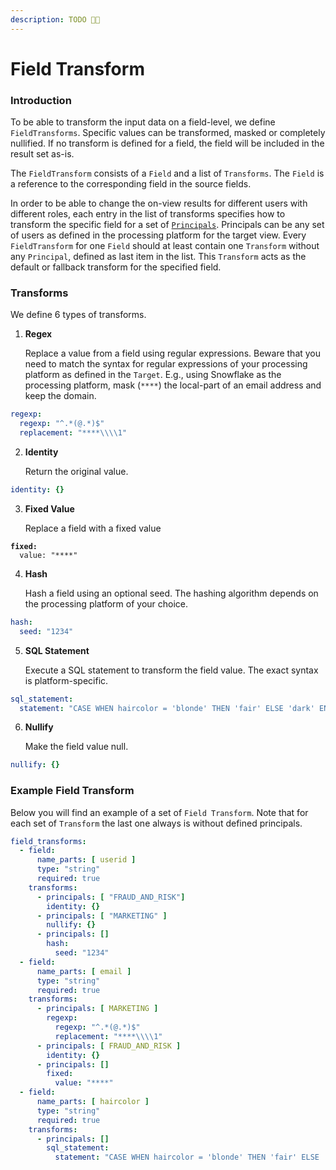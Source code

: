 ```yaml
---
description: TODO 🫶🏽
---
```


# Field Transform

### Introduction

To be able to transform the input data on a field-level, we define `FieldTransforms`. Specific values can be transformed, masked or completely nullified. If no transform is defined for a field, the field will be included in the result set as-is.

The `FieldTransform` consists of a `Field` and a list of `Transforms`. The `Field` is a reference to the corresponding field in the source fields.&#x20;

In order to be able to change the on-view results for different users with different roles, each entry in the list of transforms specifies how to transform the specific field for a set of [`Principals`](../principals.md). Principals can be any set of users as defined in the processing platform for the target view. Every `FieldTransform` for one `Field` should at least contain one `Transform` without any `Principal`, defined as last item in the list. This `Transform` acts as the default or fallback transform for the specified field.

### Transforms

We define 6 types of transforms.

1.  **Regex**

    Replace a value from a field using regular expressions. Beware that you need to match the syntax for regular expressions of your processing platform as defined in the `Target`. E.g., using Snowflake as the processing platform, mask (`****`) the local-part of an email address and keep the domain.

```yaml
regexp:
  regexp: "^.*(@.*)$"
  replacement: "****\\\\1"
```

2.  **Identity**

    Return the original value.&#x20;

```yaml
identity: {}
```

3.  **Fixed Value**

    Replace a field with a fixed value

<pre class="language-yaml"><code class="lang-yaml"><strong>fixed:
</strong>  value: "****"
</code></pre>

4.  **Hash**

    Hash a field using an optional seed. The  hashing algorithm depends on the processing platform of your choice.

```yaml
hash:
  seed: "1234"
```

5.  **SQL Statement**

    Execute a SQL statement to transform the field value. The exact syntax is platform-specific.

```yaml
sql_statement:
  statement: "CASE WHEN haircolor = 'blonde' THEN 'fair' ELSE 'dark' END"
```

6.  **Nullify**

    Make the field value null.

```yaml
nullify: {}
```

### Example Field Transform

Below you will find an example of a set of `Field Transform`. Note that for each set of `Transform` the last one always is without defined principals.

```yaml
field_transforms:
  - field:
      name_parts: [ userid ]
      type: "string"
      required: true
    transforms:
      - principals: [ "FRAUD_AND_RISK"]
        identity: {}
      - principals: [ "MARKETING" ]
        nullify: {}
      - principals: []
        hash:
          seed: "1234"
  - field:
      name_parts: [ email ]
      type: "string"
      required: true
    transforms:
      - principals: [ MARKETING ]
        regexp:
          regexp: "^.*(@.*)$"
          replacement: "****\\\\1"
      - principals: [ FRAUD_AND_RISK ]
        identity: {}
      - principals: []
        fixed:
          value: "****"
  - field:
      name_parts: [ haircolor ]
      type: "string"
      required: true
    transforms:
      - principals: []
        sql_statement:
          statement: "CASE WHEN haircolor = 'blonde' THEN 'fair' ELSE 'dark' END"

```
